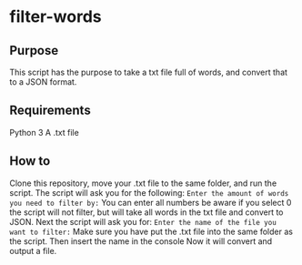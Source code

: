 # filter-words
 
## Purpose
This script has the purpose to take a txt file full of words, and convert that to a JSON format.

## Requirements
Python 3
A .txt file

## How to
Clone this repository, move your .txt file to the same folder, and run the script.
The script will ask you for the following:
`Enter the amount of words you need to filter by:`
You can enter all numbers be aware if you select 0 the script will not filter, but will take all words in the txt file and convert to JSON.
Next the script will ask you for:
`Enter the name of the file you want to filter:`
Make sure you have put the .txt file into the same folder as the script.
Then insert the name in the console
Now it will convert and output a file.